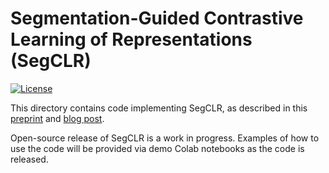 # Segmentation-Guided Contrastive Learning of Representations (SegCLR)

[![License](https://img.shields.io/badge/License-Apache%202.0-blue.svg)](https://opensource.org/licenses/Apache-2.0)

This directory contains code implementing SegCLR, as described in this
[preprint](https://doi.org/10.1101/2022.03.29.486320) and
[blog post](https://ai.googleblog.com/2022/11/multi-layered-mapping-of-brain-tissue.html).

Open-source release of SegCLR is a work in progress. Examples of how to use the
code will be provided via demo Colab notebooks as the code is released.
